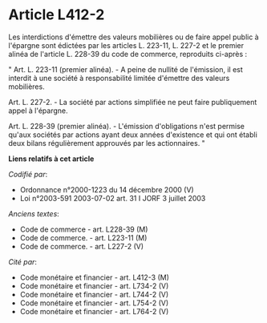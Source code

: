 # Article L412-2

Les interdictions d'émettre des valeurs mobilières ou de faire appel public à l'épargne sont édictées par les articles L.
223-11, L. 227-2 et le premier alinéa de l'article L. 228-39 du code de commerce, reproduits ci-après :

" Art. L. 223-11 (premier alinéa). - A peine de nullité de l'émission, il est interdit à une société à responsabilité limitée
d'émettre des valeurs mobilières.

Art. L. 227-2. - La société par actions simplifiée ne peut faire publiquement appel à l'épargne.

Art. L. 228-39 (premier alinéa). - L'émission d'obligations n'est permise qu'aux sociétés par actions ayant deux années
d'existence et qui ont établi deux bilans régulièrement approuvés par les actionnaires. "

**Liens relatifs à cet article**

_Codifié par_:

  - Ordonnance n°2000-1223 du 14 décembre 2000 (V)
  - Loi n°2003-591 2003-07-02 art. 31 I JORF 3 juillet 2003

_Anciens textes_:

  - Code de commerce - art. L228-39 (M)
  - Code de commerce. - art. L223-11 (M)
  - Code de commerce. - art. L227-2 (V)

_Cité par_:

  - Code monétaire et financier - art. L412-3 (M)
  - Code monétaire et financier - art. L734-2 (V)
  - Code monétaire et financier - art. L744-2 (V)
  - Code monétaire et financier - art. L754-2 (V)
  - Code monétaire et financier - art. L764-2 (V)
